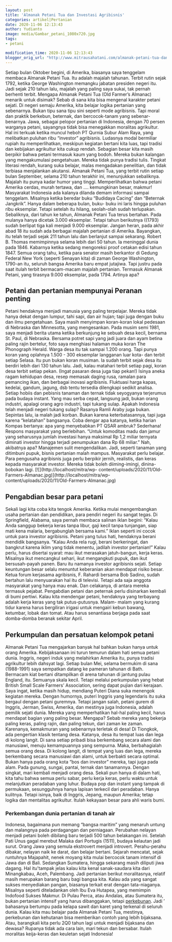 ```yaml
---
layout: post
title: 'Almanak Petani Tua dan Investasi Agribisnis'
categories: artikel|Pertanian
date: 2020-11-06 12:13:43
author: Yudianto
image: media/Gambar_petani_1080x720.jpg
tags:
- petani

modification_time: 2020-11-06 12:13:43
blogger_orig_url: "http://www.mitrausahatani.com/almanak-petani-tua-dan-investasi.html"
---
```


Setiap bulan Oktober begini, di Amerika, biasanya saya tenggelam membaca
Almanak Petani Tua. Itu adalah majalah tahunan. Terbit rutin sejak 1792,
ketika George Washington memangku jabatan presiden negeri itu. Jadi sejak 210
tahun lalu, majalah yang paling saya sukai, tak pernah berhenti terbit.
Mengapa Almanak Petani Tua (Old Farmer’s Almanac) menarik untuk disimak? Sebab
di sana kita bisa mengenal karakter petani sejati. Di negeri semaju Amerika,
kita belajar logika pertanian yang sebenarnya. Bukan tipu sana tipu sini
seperti mode agribisnis. Tapi moral dan praktik berkebun, beternak, dan
bercocok-tanam yang sebenar-benarnya. Jawa, sebagai pelopor pertanian di
Indonesia, dengan 70 persen warganya petani, sayangnya tidak bisa menegakkan
moralitas agrikultur. Hal ini terkuak ketika muncul heboh PT Qurnia Subur Alam
Raya, yang melibatkan puluhan ribu “investor” agribisnis. Ludasnya modal
bermiliar rupiah itu memperlihatkan, meskipun kegiatan bertani kita luas, tapi
tradisi dan kebijakan agrikultur kita cukup rendah. Sebagian besar kita masih
berpikir bahwa petani termasuk kaum yang bodoh. Mereka bukan kalangan yang
mengakumulasi pengetahuan. Mereka tidak punya tradisi tulis. Tingkat literasi
rendah, kurang suka belajar, malas mengadakan penelitian, dan tidak terbiasa
menjalankan akutansi. Almanak Petani Tua, yang terbit rutin setiap bulan
September, selama 210 tahun terakhir ini, menunjukkan sebaliknya. Majalah itu
punya kadar humor yang tinggi. Memperlihatkan bahwa petani Amerika cerdas,
murah tertawa, dan .... kemungkinan besar, makmur! Masyarakat Indonesia ada
kalanya dilanda demam informasi sampai tenggelam. Misalnya ketika beredar buku
“Budidaya Cacing” dan “Beternak Jangkrik”. Hanya dalam beberapa bulan, buku-
buku ini laris hingga puluhan ribu eksemplar. Tetapi setelah itu hilang,
seolah-olah sudah terlupakan. Sebaliknya, dari tahun ke tahun, Almanak Petani
Tua terus bertahan. Pada mulanya hanya dicetak 3.000 eksemplar. Tetapi tahun
berikutnya ((1793) sudah berlipat tiga kali menjadi 9.000 eksemplar. Jangan
heran, pada akhir abad 18 itu sudah ada berbagai majalah pertanian di Amerika.
Bayangkan, itu telah terjadi sejak 211 tahun lalu dan berlanjut sampai
sekarang. Robert B. Thomas memimpinnya selama lebih dari 50 tahun. Ia
meninggal dunia pada 1846. Kabarnya ketika sedang mengoreksi proof cetakan
edisi tahun 1847. Semua orang tahu, ketika para senator masih berkantor di
Gedung Federal New York (seperti Senayan kita) di zaman George Washington,
1790-an itu, seluruh bangsa Amerika baru empat jutajiwa. Tapi justru pada saat
itulah terbit bermacam-macam majalah pertanian. Termasuk Almanak Petani, yang
tirasnya 9.000 eksemplar, pada 1794. Artinya apa?

## Petani dan pertanian mempunyai Peranan penting

Petani hendaknya menjadi manusia yang paling terpelajar. Mereka tidak hanya
dekat dengan lumpur, tahi sapi, dan air hujan; tapi juga dengan buku dan ilmu
pengetahuan. Saya masih menyimpan koran-koran lokal pedesaan di Nebraska dan
Minnesotta, yang mengesankan. Pada musim semi 1981, saya menjadi berita utama
ketika berkunjung ke sebuah desa kecil, bernama St. Paul, di Nebraska. Bersama
potret sapi yang jadi juara dan ayam betina paling rajin bertelur, foto saya
menghiasi halaman muka koran The Phonograph Herald. Warga desa itu tak sampai
1.200 orang. Tapi punya koran yang oplahnya 1.500 - 300 eksemplar langganan
luar kota- dan terbit setiap Selasa. Itu pun bukan koran musiman. Ia sudah
terbit sejak desa itu berdiri lebih dari 130 tahun lalu. Jadi, kalau matahari
terbit setiap pagi, koran desa terbit setiap pekan. (Ingat pasaran desa juga
tiap pekan!) Isinya aneka ragam kehidupan desa, resep memasak daging rusa,
ramalan para pemancing ikan, dan berbagai inovasi agribisnis. Fluktuasi harga
kapas, kedelai, gandum, jagung, dsb tentu tersedia dilengkapi sedikit analisa.
Setiap hobiis dan pebisnis tanaman dan ternak tidak seyogyanya terjerumus pada
budaya instant. Yang mau serba cepat, langsung jadi, bukan orang industri,
apalagi orang agro industri, tapi tukang sulap. Apakah Indonesia telah menjadi
negeri tukang sulap? Rasanya Ramli Araby juga bukan. Sepintas lalu, ia malah
jadi korban. Bukan karena keterbatasannya, tapi juga karena “kelatahan”
bangsanya. Coba dengar apa katanya, ketika harian Kompas bertanya: apa yang
menyebabkan PT QSAR ambruk? Sederhana! Respons masyarakat yang berlebihan.
“Untuk komoditas madu dan jamur yang seharusnya jumlah investasi hanya
maksimal Rp 1,2 miliar ternyata diminati investor hingga terjadi penumpukan
dana Rp 68 miliar.” Nah, akibatnya apa? Manajemen sulit mengendalikan. Jadi,
seperti tanaman yang ditimbuni pupuk, bisnis pertanian malah mampus.
Masyarakat perlu belajar. Para pengusaha agribisnis juga perlu berpikir
jernih, realistis, dan keras kepada masyarakat investor. Mereka tidak boleh
diiming-imingi, dinina-bobokan lagi. [![](http://localhost/mitra/wp-
content/uploads/2020/11/Old-Farmers-Almanac.jpg)](http://localhost/mitra/wp-
content/uploads/2020/11/Old-Farmers-Almanac.jpg)

## Pengabdian besar para petani

Sekali lagi kita coba kita tengok Amerika. Ketika mulai mengembangkan usaha
pertanian dan pendidikan, para pendiri negeri itu sangat tegas. Di
Springfield, Alabama, saya pernah membaca salinan iklan begini: “Kalau Anda
sanggup bekerja keras tanpa libur, gaji kecil tanpa tunjangan, siap mati kena
malaria, bergabunglah bersama kami.” Iklan seperti ini cocok untuk para
investor agribisnis. Petani yang tulus hati, hendaknya berani mendidik
bangsanya. “Kalau Anda rela rugi, berani berkeringat, dan bangkrut karena
iklim yang tidak menentu, jadilah investor pertanian!” Kalau perlu, harus
disertai syarat: mau ikut merasakan jatuh-bangun, kerja keras. Misalnya ikut
mencangkul sehari, ikut mengangkuti pupuk, dan ikut bersusah-payah panen. Baru
itu namanya investor agribisnis sejati. Setiap keuntungan besar selalu
menuntut keberanian akan mendapat risiko besar. Ketua forum kerjasama
agribisnis, F. Rahardi bersama Bob Sadino, sudah bertahun lalu menyuarakan hal
itu di televisi. Tetapi ada saja anggota masyarakat yang hanya mau enak. Dan
celakanya, di antara mereka termasuk pejabat. Pengabdian petani dan peternak
perlu disinarkan kembali di bumi pertiwi. Kalau kita mendengar petani,
hendaknya yang terbayang adalah kerja keras yang tak putus-putusnya. Malam-
malam yang kurang tidur karena harus bergiliran irigasi untuk mengairi kebun
bawang, ketumbar, lobak dan tomat. Atau harus senantiasa berjaga pada saat
domba-domba beranak sekitar April.

## Perkumpulan dan persatuan kelompok petani

Almanak Petani Tua mengajarkan banyak hal bahkan bukan hanya untuk orang
Amerika. Kebijaksanaan ini turun temurun dalam hati semua petani dunia.
Inggris, negeri induk yang melahirkan Amerika itu, punya tradisi agrikultur
lebih dahsyat lagi. Setiap bulan Mei, selama bermukim di sana (1988-1991) saya
sempatkan datang ke pameran tahunan di Bath. Bermacam kiat bertani ditampilkan
di arena tahunan di jantung pulau England, itu. Semuanya skala kecil. Tetapi
melalui perkumpulan yang hebat British Small Scale Farmers’ Association,
sering dapat pujian dari kerajaan. Saya ingat, ketika masih hidup, mendiang
Puteri Diana suka menengok kegiatan mereka. Dengan humornya, puteri Inggris
yang legendaris itu suka bergaul dengan petani guremnya. Tetapi jangan salah,
petani gurem di Inggris, Jerman, Swiss, Amerika, dan mestinya juga Indonesia,
adalah pemilik sejati dunia. Mereka yang memperhatikan hal-hal paling kecil,
harus mendapat bagian yang paling besar. Mengapa? Sebab mereka yang bekerja
paling keras, paling rajin, dan paling tekun, dari zaman ke zaman. Karenanya,
kemakmuran yang sebenarnya terletak di desa! Di Tiongkok, ada pengertian
klasik tentang desa. Katanya, desa itu tempat luas dan lega di kolong langit.
Di sana setiap pribadi bisa berkembang secara alami dan manusiawi, menuju
kemampuannya yang sempurna. Maka, berbahagialah semua orang desa. Di kolong
langit, di tempat yang luas dan lega, mereka berkembang secara manusiawi dan
alami, untuk berbakti secara optimal. Bukan hanya pada orang kota “bos dan
investor” mereka, tapi juga pada alam. Pada gunung, sungai, pantai, ternak dan
tanamannya. Dengan singkat, mari kembali menjadi orang desa. Sekali pun hanya
di dalam hati, kita tahu bahwa semua perlu sabar, perlu kerja keras, perlu
waktu untuk melanjutkan peradaban yang luhur. Budaya pop dan instant yang
tampak di permukaan, sesungguhnya hanya lapisan terkecil dari peradaban. Hanya
kulitnya. Tetapi isinya, baik di Inggris, Jepang, maupun Amerika; tetap logika
dan mentalitas agrikultur. Itulah kekayaan besar para ahli waris bumi.

### Perkembangan dunia pertanian di tanah air

Indonesa, bagaimana pun memang “bangsa maritim” yang menaruh untung dan
malangnya pada perdagangan dan perniagaan. Perubahan nelayan menjadi petani
boleh dibilang baru terjadi 500 tahun belakangan ini. Setelah Pati Unus gagal
merebut Malaka dari Portugis (1511), budaya kelautan jadi surut. Orang Jawa
yang semula ekstrovert menjadi introvert. Perahu-perahu dibakar, nelayan naik
ke darat, dan belajar bertani. Sejarah mencatat, sejak runtuhnya Majapahit,
nenek moyang kita mulai bercocok tanam intensif di Jawa dan di Bali. Sedangkan
Sumatera, hingga sekarang masih diliputi jiwa dagang. Hal itu'tampak jelas
kalau kita kenal sanak-saudara kita dari Minangkabau, Aceh, Palembang. Jadi
pertanian berikut moralitasnya, relatif masih merupakan barang baru bagi
bangsa kita. Kalau ada yang sangat sukses menyediakan pangan, biasanya terkait
erat dengan tata-niaganya. Misalnya seperti diteladankan oleh Ibu Eva Hutapea,
yang memimpin Indofood Sukses Makmur. Di Pulau Perca, atau Andalas, atau
Sumatera itu, bukan pertanian intensif yang harus dibanggakan, tetapi
[perkebunan](https://www.mitrausahatani.com/perkebunan "perkebunan"). Jadi ’ bahasanya
bertumpu pada kelapa sawit dan karet yang terkenal di seluruh dunia. Kalau
kita mau belajar pada Almanak Petani Tua, mestinya, perkebunan dan kehutanan
bisa memberikan contoh yang lebih bijaksana. Atau, barangkali kita perlu 2Q0
tahun lagi untuk menjadi bijaksana dan dewasa? Rupanya tidak ada cara lain,
mari tekun dan bersabar. Itulah moralitas keija-keras dan keuletan sejati
Indonesia!


